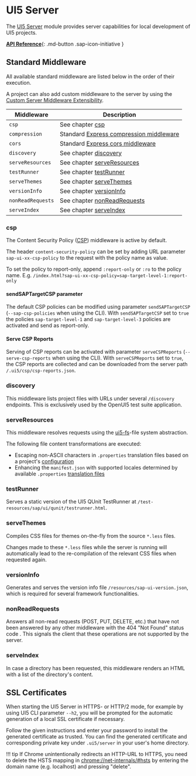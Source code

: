 # UI5 Server

The [UI5 Server](https://github.com/SAP/ui5-server) module provides server capabilities for local development of UI5 projects.

[**API Reference**](https://sap.github.io/ui5-tooling/v4/api/module-@ui5_server.html){: .md-button .sap-icon-initiative }

## Standard Middleware

All available standard middleware are listed below in the order of their execution.

A project can also add custom middleware to the server by using the [Custom Server Middleware Extensibility](./extensibility/CustomServerMiddleware.md).

| Middleware | Description |
| ---- | ---- |
| `csp` | See chapter [csp](#csp) |
| `compression` | Standard [Express compression middleware](http://expressjs.com/en/resources/middleware/compression.html) |
| `cors` | Standard [Express cors middleware](http://expressjs.com/en/resources/middleware/cors.html) |
| `discovery` |  See chapter [discovery](#discovery) |
| `serveResources` | See chapter [serveResources](#serveresources) |
| `testRunner` | See chapter [testRunner](#testrunner) |
| `serveThemes` | See chapter [serveThemes](#servethemes)  |
| `versionInfo` | See chapter [versionInfo](#versioninfo)  |
| `nonReadRequests` | See chapter [nonReadRequests](#nonreadrequests)  |
| `serveIndex` | See chapter [serveIndex](#serveindex)  |

### csp
The Content Security Policy ([CSP](https://www.w3.org/TR/CSP/)) middleware is active by default.

The header `content-security-policy` can be set by adding URL parameter `sap-ui-xx-csp-policy` to the request with the policy name as value.

To set the policy to report-only, append `:report-only` or `:ro` to the policy name.
E.g. `/index.html?sap-ui-xx-csp-policy=sap-target-level-1:report-only`

#### sendSAPTargetCSP parameter
The default CSP policies can be modified using parameter `sendSAPTargetCSP` (`--sap-csp-policies` when using the CLI).
With `sendSAPTargetCSP` set to `true` the policies `sap-target-level-1` and `sap-target-level-3` policies are activated and send as report-only.

#### Serve CSP Reports
Serving of CSP reports can be activated with parameter `serveCSPReports` (`--serve-csp-reports` when using the CLI).
With `serveCSPReports` set to `true`, the CSP reports are collected and can be downloaded from the server path `/.ui5/csp/csp-reports.json`.

### discovery

This middleware lists project files with URLs under several `/discovery` endpoints. This is exclusively used by the OpenUI5 test suite application.

### serveResources
This middleware resolves requests using the [ui5-fs](https://github.com/SAP/ui5-fs)-file system abstraction.

The following file content transformations are executed:

- Escaping non-ASCII characters in `.properties` translation files based on a project's [configuration](./Configuration.md#encoding-of-properties-files)
- Enhancing the `manifest.json` with supported locales determined by available `.properties` [translation files](./Builder.md#generation-of-supported-locales)

### testRunner
Serves a static version of the UI5 QUnit TestRunner at `/test-resources/sap/ui/qunit/testrunner.html`.

### serveThemes
Compiles CSS files for themes on-the-fly from the source `*.less` files.

Changes made to these `*.less` files while the server is running will automatically lead to the re-compilation of the relevant CSS files when requested again.

### versionInfo
Generates and serves the version info file `/resources/sap-ui-version.json`, which is required for several framework functionalities.

### nonReadRequests
Answers all non-read requests (POST, PUT, DELETE, etc.) that have not been answered by any other middleware with the 404 "Not Found" status code . This signals the client that these operations are not supported by the server.

### serveIndex
In case a directory has been requested, this middleware renders an HTML with a list of the directory's content.

## SSL Certificates
When starting the UI5 Server in HTTPS- or HTTP/2 mode, for example by using UI5 CLI parameter `--h2`, you will be prompted for the automatic generation of a local SSL certificate if necessary.

Follow the given instructions and enter your password to install the generated certificate as trusted. You can find the generated certificate and corresponding private key under `.ui5/server` in your user's home directory.

!!! tip
    If Chrome unintentionally redirects an HTTP-URL to HTTPS, you need to delete the HSTS mapping in [chrome://net-internals/#hsts](chrome://net-internals/#hsts) by entering the domain name (e.g. localhost) and pressing "delete".
